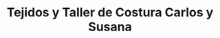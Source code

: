 ---
title: "Tejidos y Taller de Costura Carlos y Susana"
url: /la-linea-de-la-concepcion/tejidos-y-taller-de-costura-carlos-y-susana/
shop: Nähzubehör
---